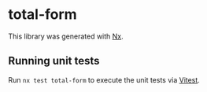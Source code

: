 # total-form

This library was generated with [Nx](https://nx.dev).

## Running unit tests

Run `nx test total-form` to execute the unit tests via [Vitest](https://vitest.dev/).

